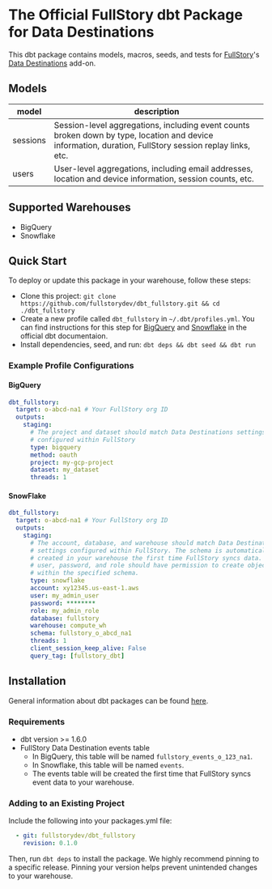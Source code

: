 # The Official FullStory dbt Package for Data Destinations
This dbt package contains models, macros, seeds, and tests for [FullStory](https://www.fullstory.com/)'s [Data Destinations](https://help.fullstory.com/hc/en-us/articles/6295300682903-Data-Destinations) add-on.

## Models
| model | description |
| - | - |
| sessions | Session-level aggregations, including event counts broken down by type, location and device information, duration, FullStory session replay links, etc.
| users | User-level aggregations, including email addresses, location and device information, session counts, etc.

## Supported Warehouses
- BigQuery
- Snowflake

## Quick Start
To deploy or update this package in your warehouse, follow these steps:
- Clone this project: `git clone https://github.com/fullstorydev/dbt_fullstory.git && cd ./dbt_fullstory`
- Create a new profile called `dbt_fullstory` in `~/.dbt/profiles.yml`. You can find instructions for this step for [BigQuery](https://docs.getdbt.com/docs/core/connect-data-platform/bigquery-setup) and [Snowflake](https://docs.getdbt.com/docs/core/connect-data-platform/snowflake-setup) in the official dbt documentaion.
- Install dependencies, seed, and run: `dbt deps && dbt seed && dbt run`

### Example Profile Configurations
#### BigQuery
```yaml
dbt_fullstory:
  target: o-abcd-na1 # Your FullStory org ID
  outputs:
    staging:
      # The project and dataset should match Data Destinations settings
      # configured within FullStory
      type: bigquery
      method: oauth
      project: my-gcp-project
      dataset: my_dataset
      threads: 1
```

#### SnowFlake
```yaml
dbt_fullstory:
  target: o-abcd-na1 # Your FullStory org ID
  outputs:
    staging:
      # The account, database, and warehouse should match Data Destinations
      # settings configured within FullStory. The schema is automatically
      # created in your warehouse the first time FullStory syncs data. The
      # user, password, and role should have permission to create objects
      # within the specified schema.
      type: snowflake
      account: xy12345.us-east-1.aws
      user: my_admin_user
      password: ********
      role: my_admin_role
      database: fullstory
      warehouse: compute_wh
      schema: fullstory_o_abcd_na1
      threads: 1
      client_session_keep_alive: False
      query_tag: [fullstory_dbt]
```

## Installation
General information about dbt packages can be found [here](https://docs.getdbt.com/docs/build/packages).

### Requirements
- dbt version >= 1.6.0
- FullStory Data Destination events table
  - In BigQuery, this table will be named `fullstory_events_o_123_na1`.
  - In Snowflake, this table will be named `events`.
  - The events table will be created the first time that FullStory syncs event data to your warehouse.

### Adding to an Existing Project
Include the following into your packages.yml file:

```yaml
  - git: fullstorydev/dbt_fullstory
    revision: 0.1.0
```

Then, run `dbt deps` to install the package. We highly recommend pinning to a specific release. Pinning your version helps prevent unintended changes to your warehouse.
